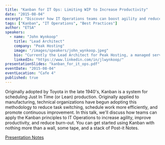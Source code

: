 ```yaml
---
title: "Kanban for IT Ops: Limiting WIP to Increase Productivity"
date: "2015-08-04"
excerpt: "Discover how IT Operations teams can boost agility and reduce burnout by applying Kanban principles originally developed by Toyota for lean production."
tags: ["Kanban", "IT Operations", "Best Practices"]
author: "ETSA"
speakers:
  - name: "John Wynkoop"
    title: "Lead Architect"
    company: "Peak Hosting"
    image: "/images/speakers/john_wynkoop.jpeg"
    bio: "Currently the Lead Architect for Peak Hosting, a managed service provider for some of the fastest growing companies on the web, John provides technical oversight for the research, development, and improvement of all of Peak's products and services. Over the past 15 years, John has designed systems and networks for government, academia, and private industry, including real-time submarine tracking systems, supercomputers, e-commerce sites, and mobile games.  Having worked with agile methods for almost 10 years, John is passionate about combining development and operations teams to deliver a more responsive IT organization."
    linkedIn: "https://www.linkedin.com/in/jlwynkoop/"
presentationSlides: "kanban_for_it_ops.pdf"
eventDate: "2015-08-04"
eventLocation: "Cafe 4"
published: true
---
```


Originally adopted by Toyota in the late 1940's, Kanban is a system for scheduling Just In Time (or Lean) production. Originally applied to manufacturing, technical organizations have begun adopting this methodology to reduce task switching, schedule work more efficiently, and promote continuous improvement. In this talk, we'll discuss how teams can apply the Kanban principles to IT Operations to increase agility, improve productivity, and reduce burn-out. You can get started using Kanban with nothing more than a wall, some tape, and a stack of Post-it Notes.

[Presentation Notes](kanban_notes.pdf)

